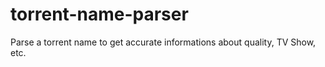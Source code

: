 # torrent-name-parser
Parse a torrent name to get accurate informations about quality, TV Show, etc.
